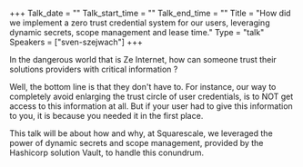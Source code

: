 +++
Talk_date = ""
Talk_start_time = ""
Talk_end_time = ""
Title = "How did we implement a zero trust credential system for our users, leveraging dynamic secrets, scope management and lease time."
Type = "talk"
Speakers = ["sven-szejwach"]
+++

In the dangerous world that is Ze Internet, how can someone trust their solutions providers with critical information ?

Well, the bottom line is that they don't have to. For instance, our way to completely avoid enlarging the trust circle of user credentials, is to NOT get access to this information at all. But if your user had to give this information to you, it is because you needed it in the first place.

This talk will be about how and why, at Squarescale, we leveraged the power of dynamic secrets and scope management, provided by the Hashicorp solution Vault, to handle this conundrum.